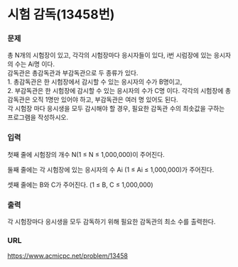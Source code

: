 # 시험 감독\(13458번\)

### 문제

총 N개의 시험장이 있고, 각각의 시험장마다 응시자들이 있다, i번 시럼장에 있는 응시자의 수는 Ai명 이다.  
감독관은 총감독관과 부감독관으로 두 종류가 있다.   
    1. 총감독관은 한 시험장에서 감시할 수 있는 응시자의 수가 B명이고,   
    2. 부감독관은 한 시험장에 감시할 수 있는 응시자의 수가 C명 이다.
각각의 시험장에 총감독관은 오직 1명만 있어야 하고, 부감독관은 여러 명 있어도 된다.  
각 시험장 마다 응시생을 모두 감시해야 할 경우, 필요한 감독관 수의 최솟값을 구하는 프로그램을 작성하시오.
     

### 입력

첫째 줄에 시험장의 개수 N\(1 ≤ N ≤ 1,000,000\)이 주어진다.

둘째 줄에는 각 시험장에 있는 응시자의 수 Ai \(1 ≤ Ai ≤ 1,000,000\)가 주어진다.

셋째 줄에는 B와 C가 주어진다. \(1 ≤ B, C ≤ 1,000,000\)


### 출력

각 시험장마다 응시생을 모두 감독하기 위해 필요한 감독관의 최소 수를 출력한다.


### URL

https://www.acmicpc.net/problem/13458